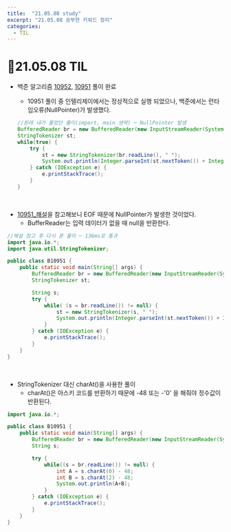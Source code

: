 ```yaml
---
title:  "21.05.08 study"
excerpt: "21.05.08 공부한 키워드 정리"
categories:
  - TIL
---
```



# 📝21.05.08 TIL

+ 백준 알고리즘 [10952](), [10951]() 풀이 완료

  + 10951 풀이 중 인텔리제이에서는 정상적으로 실행 되었으나, 백준에서는 런타임오류(NullPointer)가 발생했다.<br />

  ```java
  //원래 내가 풀었던 풀이(import, main 생략) ─ NullPointer 발생
  BufferedReader br = new BufferedReader(new InputStreamReader(System.in));
  StringTokenizer st;
  while(true) {
      try {
          st = new StringTokenizer(br.readLine(), " ");
          System.out.println(Integer.parseInt(st.nextToken()) + Integer.parseInt(st.nextToken()));
      } catch (IOException e) {
          e.printStackTrace();
      }
  }
  ```
<br/>

  + [10951_해설](https://st-lab.tistory.com/40)을 참고해보니 EOF 때문에 NullPointer가 발생한 것이었다.<br />
    + BufferReader는 입력 데이터가 없을 때 null을 반환한다.
  ```java
  //해설 참고 후 다시 푼 풀이 ─ 136ms로 통과
  import java.io.*;
  import java.util.StringTokenizer;

  public class B10951 {
      public static void main(String[] args) {
          BufferedReader br = new BufferedReader(new InputStreamReader(System.in));
          StringTokenizer st;

          String s;
          try {
              while( (s = br.readLine()) != null) {
                  st = new StringTokenizer(s, " ");
                  System.out.println(Integer.parseInt(st.nextToken()) + Integer.parseInt(st.nextToken()));
              }
          } catch (IOException e) {
              e.printStackTrace();
          }
      }
  }
  ```

<br />

  + StringTokenizer 대신 charAt()을 사용한 풀이<br />
    + charAt()은 아스키 코드를 반환하기 때문에 -48 또는 -'0' 을 해줘야 정수값이 반환된다.

  ```java
  import java.io.*;

  public class B10951 {
      public static void main(String[] args) {
          BufferedReader br = new BufferedReader(new InputStreamReader(System.in));
          String s;

          try {
              while((s = br.readLine()) != null) {
                  int A = s.charAt(0) - 48;
                  int B = s.charAt(2) - 48;
                  System.out.println(A+B);
              }
          } catch (IOException e) {
              e.printStackTrace();
          }
      }
  }

  ```
<br />  

